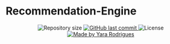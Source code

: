 # Recommendation-Engine

<p align="center">

  <img alt="Repository size" src="https://img.shields.io/github/repo-size/Yara-R/Recommendation-Engine">

  <a href="https://github.com/Yara-R/Recommendation-Engine/commits/main/">
    <img alt="GitHub last commit" src="https://img.shields.io/github/last-commit/Yara-R/Recommendation-Engine">
  </a>

  <img alt="License" src="https://img.shields.io/badge/license-MIT-brightgreen">

  <a href="https://www.linkedin.com/in/yara-rodrigues-b14203236/">
    <img alt="Made by Yara Rodrigues" src="https://img.shields.io/badge/made_by-Yara_Rodrigues-353949">
  </a>

</p>

